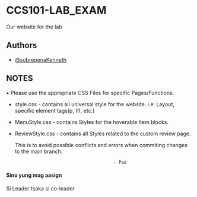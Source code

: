 
# CCS101-LAB_EXAM

Our website for the lab


## Authors

- [@sobrepenaKenneth](https://github.com/SobrepenaKenneth)


## NOTES

• Please use the appropriate CSS Files for specific Pages/Functions.
	
 - style.css - contains all universal style for the website. i.e: Layout, specific element tags(p, h1, etc.)
 - MenuStyle.css - contains Styles for the hoverable Item blocks.
 - ReviewStyle.css - contains all Styles related to the custom review page.
	
	This is to avoid possible conflicts and errors when commiting changes to the main branch.
	
											- Paz

#### Sino yung mag aasign

Si Leader tsaka si co-leader

